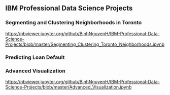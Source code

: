 ## IBM Professional Data Science Projects

### Segmenting and Clustering Neighborhoods in Toronto
https://nbviewer.jupyter.org/github/BinhNguyenH/IBM-Professional-Data-Science-Projects/blob/master/Segmenting_Clustering_Toronto_Neighborhoods.ipynb

### Predicting Loan Default


### Advanced Visualization
https://nbviewer.jupyter.org/github/BinhNguyenH/IBM-Professional-Data-Science-Projects/blob/master/Advanced_Visualization.ipynb
